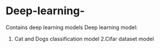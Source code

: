 # Deep-learning-
Contains deep learning models
Deep learning model:
1. Cat and Dogs classification model
2.Cifar dataset model

